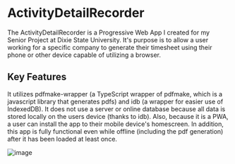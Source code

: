 # ActivityDetailRecorder
The ActivityDetailRecorder is a Progressive Web App I created for my Senior Project at Dixie State University. It's purpose is to allow a user working for a specific company to generate their timesheet using their phone or other device capable of utilizing a browser. 

## Key Features
It utilizes pdfmake-wrapper (a TypeScript wrapper of pdfmake, which is a javascript library that generates pdfs) and idb (a wrapper for easier use of IndexedDB). It does not use a server or online database because all data is stored locally on the users device (thanks to idb). Also, because it is a PWA, a user can install the app to their mobile device's homescreen. In addition, this app is fully functional even while offline (including the pdf generation) after it has been loaded at least once. 

![image](https://user-images.githubusercontent.com/47042435/116797646-30cd0380-aaa5-11eb-927f-d86277587c6e.png)


